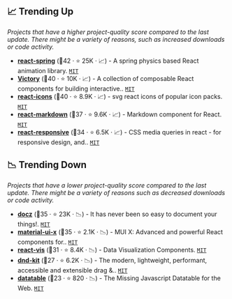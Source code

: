 ## 📈 Trending Up

_Projects that have a higher project-quality score compared to the last update. There might be a variety of reasons, such as increased downloads or code activity._

- <b><a href="https://github.com/pmndrs/react-spring">react-spring</a></b> (🥇42 ·  ⭐ 25K · 📈) - A spring physics based React animation library. <code><a href="http://bit.ly/34MBwT8">MIT</a></code>
- <b><a href="https://github.com/FormidableLabs/victory">Victory</a></b> (🥈40 ·  ⭐ 10K · 📈) - A collection of composable React components for building interactive.. <code><a href="http://bit.ly/34MBwT8">MIT</a></code>
- <b><a href="https://github.com/react-icons/react-icons">react-icons</a></b> (🥇40 ·  ⭐ 8.9K · 📈) - svg react icons of popular icon packs. <code><a href="http://bit.ly/34MBwT8">MIT</a></code>
- <b><a href="https://github.com/remarkjs/react-markdown">react-markdown</a></b> (🥈37 ·  ⭐ 9.6K · 📈) - Markdown component for React. <code><a href="http://bit.ly/34MBwT8">MIT</a></code>
- <b><a href="https://github.com/yocontra/react-responsive">react-responsive</a></b> (🥈34 ·  ⭐ 6.5K · 📈) - CSS media queries in react - for responsive design, and.. <code><a href="http://bit.ly/34MBwT8">MIT</a></code>

## 📉 Trending Down

_Projects that have a lower project-quality score compared to the last update. There might be a variety of reasons such as decreased downloads or code activity._

- <b><a href="https://github.com/doczjs/docz">docz</a></b> (🥈35 ·  ⭐ 23K · 📉) - It has never been so easy to document your things!. <code><a href="http://bit.ly/34MBwT8">MIT</a></code>
- <b><a href="https://github.com/mui/mui-x">material-ui-x</a></b> (🥈35 ·  ⭐ 2.1K · 📉) - MUI X: Advanced and powerful React components for.. <code><a href="http://bit.ly/34MBwT8">MIT</a></code> <code><img src="https://mui.com/static/favicon.ico" style="display:inline;" width="13" height="13"></code>
- <b><a href="https://github.com/uber/react-vis">react-vis</a></b> (🥈31 ·  ⭐ 8.4K · 📉) - Data Visualization Components. <code><a href="http://bit.ly/34MBwT8">MIT</a></code>
- <b><a href="https://github.com/clauderic/dnd-kit">dnd-kit</a></b> (🥉27 ·  ⭐ 6.2K · 📉) - The modern, lightweight, performant, accessible and extensible drag &.. <code><a href="http://bit.ly/34MBwT8">MIT</a></code>
- <b><a href="https://github.com/frappe/datatable">datatable</a></b> (🥉23 ·  ⭐ 820 · 📉) - The Missing Javascript Datatable for the Web. <code><a href="http://bit.ly/34MBwT8">MIT</a></code>


